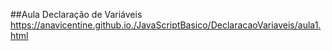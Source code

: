 ##Aula Declaração de Variáveis
https://anavicentine.github.io./JavaScriptBasico/DeclaracaoVariaveis/aula1.html
